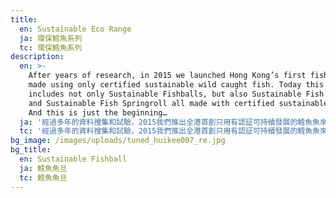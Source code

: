 ```yaml
---
title:
  en: Sustainable Eco Range
  ja: 環保鱈魚系列
  tc: 環保鱈魚系列
description:
  en: >-
    After years of research, in 2015 we launched Hong Kong’s first fishballs
    made using only certified sustainable wild caught fish. Today this range
    includes not only Sustainable Fishballs, but also Sustainable Fish Shaomai
    and Sustainable Fish Springroll all made with certified sustainable fish.
    And this is just the beginning…
  ja: '經過多年的資料搜集和試驗，2015我們推出全港首創只用有認証可持續發展的鱈魚魚來做魚旦。到今天環保系列不只有鱈魚魚旦，還有鱈魚魚肉燒賣和鱈魚魚肉春卷，全都是用有認証可持續發展的魚來做. 而我們相信這只是開始…'
  tc: '經過多年的資料搜集和試驗，2015我們推出全港首創只用有認証可持續發展的鱈魚魚來做魚旦。到今天環保系列不只有鱈魚魚旦，還有鱈魚魚肉燒賣和鱈魚魚肉春卷，全都是用有認証可持續發展的魚來做. 而我們相信這只是開始…'
bg_image: /images/uploads/tuned_huikee007_re.jpg
bg_title:
  en: Sustainable Fishball
  ja: 鱈魚魚旦
  tc: 鱈魚魚旦
---
```

